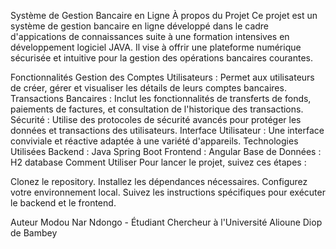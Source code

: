 Système de Gestion Bancaire en Ligne
À propos du Projet
Ce projet est un système de gestion bancaire en ligne développé dans le cadre d'appications de connaissances suite à une formation intensives en développement logiciel JAVA. Il vise à offrir une plateforme numérique sécurisée et intuitive pour la gestion des opérations bancaires courantes.

Fonctionnalités
Gestion des Comptes Utilisateurs : Permet aux utilisateurs de créer, gérer et visualiser les détails de leurs comptes bancaires.
Transactions Bancaires : Inclut les fonctionnalités de transferts de fonds, paiements de factures, et consultation de l'historique des transactions.
Sécurité : Utilise des protocoles de sécurité avancés pour protéger les données et transactions des utilisateurs.
Interface Utilisateur : Une interface conviviale et réactive adaptée à une variété d'appareils.
Technologies Utilisées
Backend : Java Spring Boot
Frontend : Angular
Base de Données : H2 database 
Comment Utiliser
Pour lancer le projet, suivez ces étapes :

Clonez le repository.
Installez les dépendances nécessaires.
Configurez votre environnement local.
Suivez les instructions spécifiques pour exécuter le backend et le frontend.




Auteur
Modou Nar Ndongo - Étudiant Chercheur à l'Université Alioune Diop de Bambey
